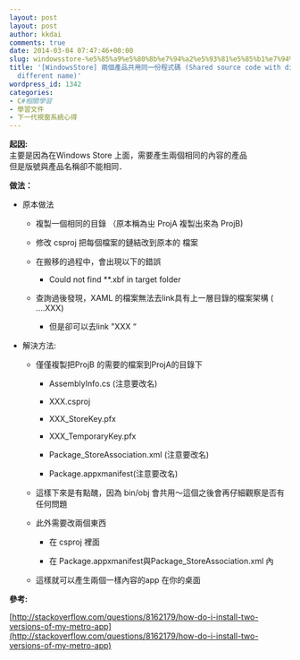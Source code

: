 ```yaml
---
layout: post
layout: post
author: kkdai
comments: true
date: 2014-03-04 07:47:46+00:00
slug: windowsstore-%e5%85%a9%e5%80%8b%e7%94%a2%e5%93%81%e5%85%b1%e7%94%a8%e5%90%8c%e4%b8%80%e4%bb%bd%e7%a8%8b%e5%bc%8f%e7%a2%bc-shared-source-code-with-different-store-app-with-different-name
title: '[WindowsStore] 兩個產品共用同一份程式碼 (Shared source code with different store app with
  different name)'
wordpress_id: 1342
categories:
- C#相關學習
- 學習文件
- 下一代視窗系統心得
---
```


**起因:**  
主要是因為在Windows Store 上面，需要產生兩個相同的內容的產品  
但是版號與產品名稱卻不能相同．




**做法：**






  * 原本做法



    * 複製一個相同的目錄 （原本稱為ㄓ ProjA 複製出來為 ProjB)


    * 修改 csproj 把每個檔案的鏈結改到原本的 檔案


    * 在搬移的過程中，會出現以下的錯誤



      * Could not find **.xbf in target folder



    * 查詢過後發現，XAML 的檔案無法去link具有上一層目錄的檔案架構 ( ....XXX)



      * 但是卻可以去link "XXX “




  * 解決方法:



    * 僅僅複製把ProjB 的需要的檔案到ProjA的目錄下



      * AssemblyInfo.cs (注意要改名)


      * XXX.csproj


      * XXX_StoreKey.pfx


      * XXX_TemporaryKey.pfx


      * Package_StoreAssociation.xml (注意要改名)


      * Package.appxmanifest(注意要改名)



    * 這樣下來是有點醜，因為 bin/obj 會共用～這個之後會再仔細觀察是否有任何問題


    * 此外需要改兩個東西



      * <ProjectID> 在 csproj 裡面


      * <Identifier Name> 在 Package.appxmanifest與Package_StoreAssociation.xml 內



    * 這樣就可以產生兩個一樣內容的app 在你的桌面





**參考:**




[http://stackoverflow.com/questions/8162179/how-do-i-install-two-versions-of-my-metro-app](http://stackoverflow.com/questions/8162179/how-do-i-install-two-versions-of-my-metro-app)
